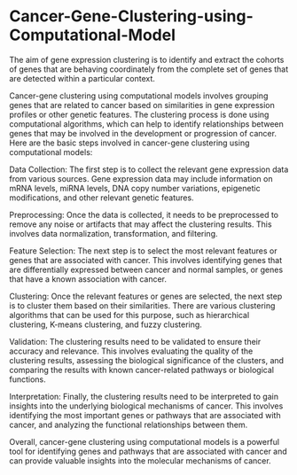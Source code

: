 # Cancer-Gene-Clustering-using-Computational-Model
The aim of gene expression clustering is to identify and extract the cohorts of genes that are behaving coordinately from the complete set of genes that are detected within a particular context. 


Cancer-gene clustering using computational models involves grouping genes that are related to cancer based on similarities in gene expression profiles or other genetic features. The clustering process is done using computational algorithms, which can help to identify relationships between genes that may be involved in the development or progression of cancer. Here are the basic steps involved in cancer-gene clustering using computational models:

Data Collection: The first step is to collect the relevant gene expression data from various sources. Gene expression data may include information on mRNA levels, miRNA levels, DNA copy number variations, epigenetic modifications, and other relevant genetic features.

Preprocessing: Once the data is collected, it needs to be preprocessed to remove any noise or artifacts that may affect the clustering results. This involves data normalization, transformation, and filtering.

Feature Selection: The next step is to select the most relevant features or genes that are associated with cancer. This involves identifying genes that are differentially expressed between cancer and normal samples, or genes that have a known association with cancer.

Clustering: Once the relevant features or genes are selected, the next step is to cluster them based on their similarities. There are various clustering algorithms that can be used for this purpose, such as hierarchical clustering, K-means clustering, and fuzzy clustering.

Validation: The clustering results need to be validated to ensure their accuracy and relevance. This involves evaluating the quality of the clustering results, assessing the biological significance of the clusters, and comparing the results with known cancer-related pathways or biological functions.

Interpretation: Finally, the clustering results need to be interpreted to gain insights into the underlying biological mechanisms of cancer. This involves identifying the most important genes or pathways that are associated with cancer, and analyzing the functional relationships between them.

Overall, cancer-gene clustering using computational models is a powerful tool for identifying genes and pathways that are associated with cancer and can provide valuable insights into the molecular mechanisms of cancer.
